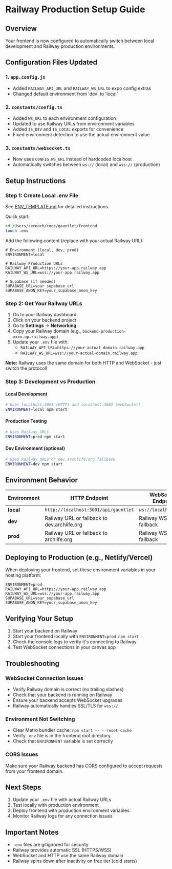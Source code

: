 # Railway Production Setup Guide

## Overview
Your frontend is now configured to automatically switch between local development and Railway production environments.

## Configuration Files Updated

### 1. `app.config.js`
- Added `RAILWAY_API_URL` and `RAILWAY_WS_URL` to expo config extras
- Changed default environment from 'dev' to 'local'

### 2. `constants/config.ts`
- Added `WS_URL` to each environment configuration
- Updated to use Railway URLs from environment variables
- Added `IS_DEV` and `IS_LOCAL` exports for convenience
- Fixed environment detection to use the actual environment value

### 3. `constants/websocket.ts`
- Now uses `CONFIG.WS_URL` instead of hardcoded localhost
- Automatically switches between `ws://` (local) and `wss://` (production)

## Setup Instructions

### Step 1: Create Local .env File

See [ENV_TEMPLATE.md](./ENV_TEMPLATE.md) for detailed instructions.

Quick start:
```bash
cd /Users/zernach/code/gauntlet/frontend
touch .env
```

Add the following content (replace with your actual Railway URL):

```env
# Environment (local, dev, prod)
ENVIRONMENT=local

# Railway Production URLs
RAILWAY_API_URL=https://your-app.railway.app
RAILWAY_WS_URL=wss://your-app.railway.app

# Supabase (if needed)
SUPABASE_URL=your_supabase_url
SUPABASE_ANON_KEY=your_supabase_anon_key
```

### Step 2: Get Your Railway URLs

1. Go to your Railway dashboard
2. Click on your backend project
3. Go to **Settings** → **Networking**
4. Copy your Railway domain (e.g., `backend-production-xxxx.up.railway.app`)
5. Update your `.env` file with:
   - `RAILWAY_API_URL=https://your-actual-domain.railway.app`
   - `RAILWAY_WS_URL=wss://your-actual-domain.railway.app`

**Note:** Railway uses the same domain for both HTTP and WebSocket - just switch the protocol!

### Step 3: Development vs Production

#### Local Development
```bash
# Uses localhost:3001 (HTTP) and localhost:3002 (WebSocket)
ENVIRONMENT=local npm start
```

#### Production Testing
```bash
# Uses Railway URLs
ENVIRONMENT=prod npm start
```

#### Dev Environment (optional)
```bash
# Uses Railway URLs or dev.archlife.org fallback
ENVIRONMENT=dev npm start
```

## Environment Behavior

| Environment | HTTP Endpoint | WebSocket Endpoint |
|-------------|--------------|-------------------|
| **local** | `http://localhost:3001/api/gauntlet` | `ws://localhost:3002` |
| **dev** | Railway URL or fallback to dev.archlife.org | Railway WS or fallback |
| **prod** | Railway URL or fallback to archlife.org | Railway WS or fallback |

## Deploying to Production (e.g., Netlify/Vercel)

When deploying your frontend, set these environment variables in your hosting platform:

```
ENVIRONMENT=prod
RAILWAY_API_URL=https://your-app.railway.app
RAILWAY_WS_URL=wss://your-app.railway.app
SUPABASE_URL=your_supabase_url
SUPABASE_ANON_KEY=your_supabase_anon_key
```

## Verifying Your Setup

1. Start your backend on Railway
2. Start your frontend locally with `ENVIRONMENT=prod npm start`
3. Check the console logs to verify it's connecting to Railway
4. Test WebSocket connections in your canvas app

## Troubleshooting

### WebSocket Connection Issues
- Verify Railway domain is correct (no trailing slashes)
- Check that your backend is running on Railway
- Ensure your backend accepts WebSocket upgrades
- Railway automatically handles SSL/TLS for `wss://`

### Environment Not Switching
- Clear Metro bundler cache: `npm start -- --reset-cache`
- Verify `.env` file is in the frontend root directory
- Check that `ENVIRONMENT` variable is set correctly

### CORS Issues
Make sure your Railway backend has CORS configured to accept requests from your frontend domain.

## Next Steps

1. Update your `.env` file with actual Railway URLs
2. Test locally with production environment
3. Deploy frontend with production environment variables
4. Monitor Railway logs for any connection issues

## Important Notes

- `.env` files are gitignored for security
- Railway provides automatic SSL (HTTPS/WSS)
- WebSocket and HTTP use the same Railway domain
- Railway spins down after inactivity on free tier (cold starts)

